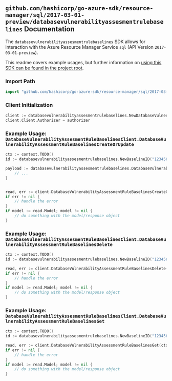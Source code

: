 
## `github.com/hashicorp/go-azure-sdk/resource-manager/sql/2017-03-01-preview/databasevulnerabilityassesmentrulebaselines` Documentation

The `databasevulnerabilityassesmentrulebaselines` SDK allows for interaction with the Azure Resource Manager Service `sql` (API Version `2017-03-01-preview`).

This readme covers example usages, but further information on [using this SDK can be found in the project root](https://github.com/hashicorp/go-azure-sdk/tree/main/docs).

### Import Path

```go
import "github.com/hashicorp/go-azure-sdk/resource-manager/sql/2017-03-01-preview/databasevulnerabilityassesmentrulebaselines"
```


### Client Initialization

```go
client := databasevulnerabilityassesmentrulebaselines.NewDatabaseVulnerabilityAssesmentRuleBaselinesClientWithBaseURI("https://management.azure.com")
client.Client.Authorizer = authorizer
```


### Example Usage: `DatabaseVulnerabilityAssesmentRuleBaselinesClient.DatabaseVulnerabilityAssessmentRuleBaselinesCreateOrUpdate`

```go
ctx := context.TODO()
id := databasevulnerabilityassesmentrulebaselines.NewBaselineID("12345678-1234-9876-4563-123456789012", "example-resource-group", "serverValue", "databaseValue", "ruleIdValue", "default")

payload := databasevulnerabilityassesmentrulebaselines.DatabaseVulnerabilityAssessmentRuleBaseline{
	// ...
}


read, err := client.DatabaseVulnerabilityAssessmentRuleBaselinesCreateOrUpdate(ctx, id, payload)
if err != nil {
	// handle the error
}
if model := read.Model; model != nil {
	// do something with the model/response object
}
```


### Example Usage: `DatabaseVulnerabilityAssesmentRuleBaselinesClient.DatabaseVulnerabilityAssessmentRuleBaselinesDelete`

```go
ctx := context.TODO()
id := databasevulnerabilityassesmentrulebaselines.NewBaselineID("12345678-1234-9876-4563-123456789012", "example-resource-group", "serverValue", "databaseValue", "ruleIdValue", "default")

read, err := client.DatabaseVulnerabilityAssessmentRuleBaselinesDelete(ctx, id)
if err != nil {
	// handle the error
}
if model := read.Model; model != nil {
	// do something with the model/response object
}
```


### Example Usage: `DatabaseVulnerabilityAssesmentRuleBaselinesClient.DatabaseVulnerabilityAssessmentRuleBaselinesGet`

```go
ctx := context.TODO()
id := databasevulnerabilityassesmentrulebaselines.NewBaselineID("12345678-1234-9876-4563-123456789012", "example-resource-group", "serverValue", "databaseValue", "ruleIdValue", "default")

read, err := client.DatabaseVulnerabilityAssessmentRuleBaselinesGet(ctx, id)
if err != nil {
	// handle the error
}
if model := read.Model; model != nil {
	// do something with the model/response object
}
```
